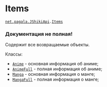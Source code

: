 [//]: # (Created by Firely-Pasha on 02.01.2018)

# Items

[`net.pagala.JShikiApi`](../README.md)`.`[`Items`](../src/main/java/net/pagala/JShikiApi/Items)

### Документация не полная!

Содержит все возвращаемые объекты.

Классы: 
* [`Anime`](./Items/Anime.md) - основная информация об аниме;
* [`AnimeFull`](./Items/Anime.md) - полная информация об аниме;
* [`Manga`](./Items/Manga.md) - основная информация о манге;
* [`MangaFull`](./Items/MangaFull.md) - полная информация о манге;
